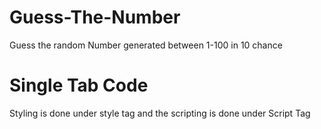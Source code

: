 # Guess-The-Number
Guess the random Number generated between 1-100 in 10 chance
# Single Tab Code
Styling is done under style tag and the scripting is done under Script Tag
